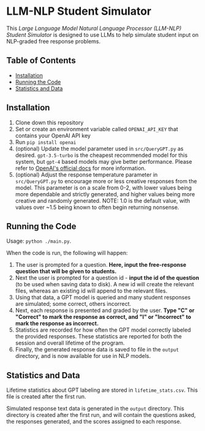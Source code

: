 # LLM-NLP Student Simulator
This *Large Language Model Natural Language Processor (LLM-NLP) Student Simulator* is designed to use LLMs to help simulate student input on NLP-graded free response problems.

## Table of Contents
- [Installation](#installation)
- [Running the Code](#running-the-code)
- [Statistics and Data](#statistics-and-data)


## Installation
1. Clone down this repository
1. Set or create an environment variable called `OPENAI_API_KEY` that contains your OpenAI API key
1. Run `pip install openai`
1. (optional) Update the model parameter used in `src/QueryGPT.py` as desired. `gpt-3.5-turbo` is the cheapest recommended model for this system, but `gpt-4` based models may give better performance. Please refer to [OpenAI's official docs](https://platform.openai.com/docs/models/gpt-4-and-gpt-4-turbo) for more information.
1. (optional) Adjust the response temperature parameter in `src/QueryGPT.py` to encourage more or less creative responses from the model. This parameter is on a scale from 0-2, with lower values being more dependable and strictly generated, and higher values being more creative and randomly generated. NOTE: 1.0 is the default value, with values over ~1.5 being known to often begin returning nonsense.

## Running the Code
Usage: `python ./main.py`.

When the code is run, the following will happen:

1. The user is prompted for a question. **Here, input the free-response question that will be given to students.**
1. Next the user is prompted for a question id - **input the id of the question** (to be used when saving data to disk). A new id will create the relevant files, whereas an existing id will append to the relevant files.
1. Using that data, a GPT model is queried and many student responses are simulated; some correct, others incorrect.
1. Next, each response is presented and graded by the user.  **Type "C" or "Correct" to mark the response as correct, and "I" or "Incorrect" to mark the response as incorrect.**
1. Statistics are recorded for how often the GPT model correctly labeled the provided responses. These statistics are reported for both the session and overall lifetime of the program.
1. Finally, the generated response data is saved to file in the `output` directory, and is now available for use in NLP models.

## Statistics and Data
Lifetime statistics about GPT labeling are stored in `lifetime_stats.csv`. This file is created after the first run.

Simulated response text data is generated in the `output` directory. This directory is created after the first run, and will contain the questions asked, the responses generated, and the scores assigned to each response.
